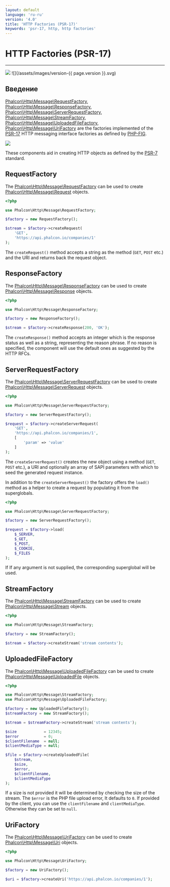 ```yaml
---
layout: default
language: 'ru-ru'
version: '4.0'
title: 'HTTP Factories (PSR-17)'
keywords: 'psr-17, http, http factories'
---
```


# HTTP Factories (PSR-17)
- - -
![](/assets/images/document-status-stable-success.svg) ![](/assets/images/version-{{ page.version }}.svg)

## Введение
[Phalcon\Http\Message\RequestFactory][http-message-requestfactory], [Phalcon\Http\Message\ResponseFactory][http-message-responsefactory], [Phalcon\Http\Message\ServerRequestFactory][http-message-serverrequestfactory], [Phalcon\Http\Message\StreamFactory][http-message-streamfactory], [Phalcon\Http\Message\UploadedFileFactory][http-message-uploadedfilefactory], [Phalcon\Http\Message\UriFactory][http-message-urifactory] are the factories implemented of the [PSR-17][psr-17] HTTP messaging interface factories as defined by [PHP-FIG][php-fig].

![](/assets/images/implements-psr--17-blue.svg)

These components aid in creating HTTP objects as defined by the [PSR-7][psr-7] standard.

## RequestFactory
The [Phalcon\Http\Message\RequestFactory][http-message-requestfactory] can be used to create [Phalcon\Http\Message\Request][http-message-request] objects.

```php
<?php

use Phalcon\Http\Message\RequestFactory;

$factory = new RequestFactory();

$stream = $factory->createRequest(
    'GET', 
    'https://api.phalcon.io/companies/1'
);
```
The `createRequest()` method accepts a string as the method (`GET`, `POST` etc.) and the URI and returns back the request object.

## ResponseFactory
The [Phalcon\Http\Message\ResponseFactory][http-message-responsefactory] can be used to create [Phalcon\Http\Message\Response][http-message-response] objects.

```php
<?php

use Phalcon\Http\Message\ResponseFactory;

$factory = new ResponseFactory();

$stream = $factory->createResponse(200, 'OK');
```
The `createResponse()` method accepts an integer which is the response status as well as a string, representing the reason phrase. If no reason is specified, the component will use the default ones as suggested by the HTTP RFCs.

## ServerRequestFactory
The [Phalcon\Http\Message\ServerRequestFactory][http-message-serverrequestfactory] can be used to create [Phalcon\Http\Message\ServerRequest][http-message-serverrequest] objects.

```php
<?php

use Phalcon\Http\Message\ServerRequestFactory;

$factory = new ServerRequestFactory();

$request = $factory->createServerRequest(
    'GET', 
    'https://api.phalcon.io/companies/1',
    [
        'param' => 'value'
    ]
);
```

The `createServerRequest()` creates the new object using a method (`GET`, `POST` etc.), a URI and optionally an array of SAPI parameters with which to seed the generated request instance.

In addition to the `createServerRequest()` the factory offers the `load()` method as a helper to create a request by populating it from the superglobals.

```php
<?php

use Phalcon\Http\Message\ServerRequestFactory;

$factory = new ServerRequestFactory();

$request = $factory->load(
    $_SERVER,
    $_GET,
    $_POST,
    $_COOKIE,
    $_FILES
);
```

If If any argument is not supplied, the corresponding superglobal will be used.

## StreamFactory
The [Phalcon\Http\Message\StreamFactory][http-message-streamfactory] can be used to create [Phalcon\Http\Message\Stream][http-message-stream] objects.

```php
<?php

use Phalcon\Http\Message\StreamFactory;

$factory = new StreamFactory();

$stream = $factory->createStream('stream contents');
```

## UploadedFileFactory
The [Phalcon\Http\Message\UploadedFileFactory][http-message-uploadedfilefactory] can be used to create [Phalcon\Http\Message\UploadedFile][http-message-uploadedfile] objects.

```php
<?php

use Phalcon\Http\Message\StreamFactory;
use Phalcon\Http\Message\UploadedFileFactory;

$factory = new UploadedFileFactory();
$streamFactory = new StreamFactory();

$stream = $streamFactory->createStream('stream contents');

$size            = 12345;
$error           = 0;
$clientFilename  = null;
$clientMediaType = null;

$file = $factory->createUploadedFile(
    $stream,
    $size,
    $error,
    $clientFilename,
    $clientMediaType
);
```

If a size is not provided it will be determined by checking the size of the stream. The `$error` is the PHP file upload error, It defaults to `0`. If provided by the client, you can use the `clientFilename` and `clientMediaType`. Otherwise they can be set to `null`.

## UriFactory
The [Phalcon\Http\Message\UriFactory][http-message-urifactory] can be used to create [Phalcon\Http\Message\Uri][http-message-uri] objects.

```php
<?php

use Phalcon\Http\Message\UriFactory;

$factory = new UriFactory();

$uri = $factory->createUri('https://api.phalcon.io/companies/1');
```


[php-fig]: https://www.php-fig.org/
[psr-7]: https://www.php-fig.org/psr/psr-7/
[psr-17]: https://www.php-fig.org/psr/psr-17/
[http-message-request]: api/phalcon_http#http-message-request
[http-message-requestfactory]: api/phalcon_http#http-message-requestfactory
[http-message-response]: api/phalcon_http#http-message-response
[http-message-responsefactory]: api/phalcon_http#http-message-responsefactory
[http-message-serverrequest]: api/phalcon_http#http-message-serverrequest
[http-message-serverrequestfactory]: api/phalcon_http#http-message-serverrequestfactory
[http-message-stream]: api/phalcon_http#http-message-stream
[http-message-streamfactory]: api/phalcon_http#http-message-streamfactory
[http-message-uploadedfile]: api/phalcon_http#http-message-uploadedfile
[http-message-uploadedfilefactory]: api/phalcon_http#http-message-uploadedfilefactory
[http-message-uri]: api/phalcon_http#http-message-uri
[http-message-urifactory]: api/phalcon_http#http-message-urifactory
